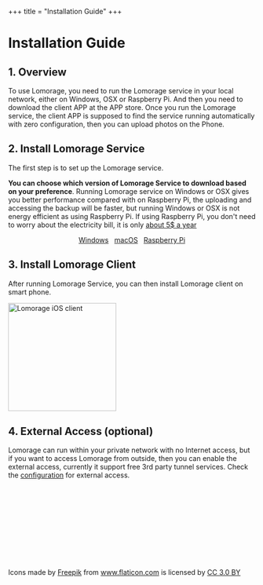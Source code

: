 +++
title = "Installation Guide"
+++

# Installation Guide

## 1. Overview

To use Lomorage, you need to run the Lomorage service in your local network, either on Windows, OSX or Raspberry Pi. And then you need to download the client APP at the APP store. Once you run the Lomorage service, the client APP is supposed to find the service running automatically with zero configuration, then you can upload photos on the Phone.

## 2. Install Lomorage Service

The first step is to set up the Lomorage service.

**You can choose which version of Lomorage Service to download based on your preference**. Running Lomorage service on Windows or OSX gives you better performance compared with on Raspberry Pi, the uploading and accessing the backup will be faster, but running Windows or OSX is not energy efficient as using Raspberry Pi. If using Raspberry Pi, you don't need to worry about the electricity bill, it is only [about 5$ a year](https://raspberrypi.stackexchange.com/questions/5033/how-much-energy-does-the-raspberry-pi-consume-in-a-day)

<p align="center">
<a href="/installation-win" title="Install Lomorage for Windows" class="badge windows">Windows</a>
&nbsp;
<a href="/installation-osx" title="Install Lomorage for macOS" class="badge">macOS</a>
&nbsp;
<a href="/installation-pi" title="Install Lomorage for Raspberry Pi" class="badge raspberrypi">Raspberry Pi</a>
</p>

## 3. Install Lomorage Client

After running Lomorage Service, you can then install Lomorage client on smart phone.

<a href="/installation-ios"><img alt="Lomorage iOS client" src="/img/installation/app-store-ios.svg" width="220"></a>

## 4. External Access (optional)

Lomorage can run within your private network with no Internet access, but if you want to access Lomorage from outside, then you can enable the external access, currently it support free 3rd party tunnel services. Check the [configuration](/external-access) for external access.

<br/><br/><br/><br/><br/><br/><br/><br/><br/>
<div>Icons made by <a href="https://www.flaticon.com/authors/freepik" title="Freepik">Freepik</a> from <a href="https://www.flaticon.com/"             title="Flaticon">www.flaticon.com</a> is licensed by <a href="http://creativecommons.org/licenses/by/3.0/"             title="Creative Commons BY 3.0" target="_blank">CC 3.0 BY</a></div>

